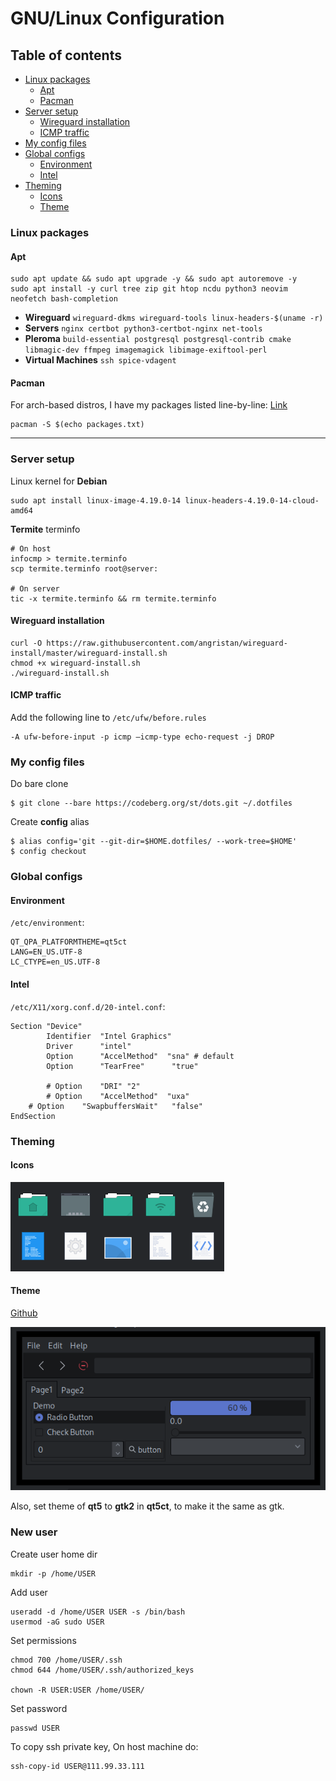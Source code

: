 # GNU/Linux Configuration

## Table of contents
- [Linux packages](#linux-packages)
  - [Apt](#apt)
  - [Pacman](#pacman)
- [Server setup](#server-setup)
  - [Wireguard installation](#wireguard-installation)
  - [ICMP traffic](#icmp-traffic)
- [My config files](#my-config-files)
- [Global configs](#global-configs)
  - [Environment](#environment)
  - [Intel](#intel)
- [Theming](#theming)
  - [Icons](#icons)
  - [Theme](#theme)

### Linux packages
#### Apt

```
sudo apt update && sudo apt upgrade -y && sudo apt autoremove -y
sudo apt install -y curl tree zip git htop ncdu python3 neovim neofetch bash-completion
```

- **Wireguard** ```wireguard-dkms wireguard-tools linux-headers-$(uname -r)```
- **Servers** ```nginx certbot python3-certbot-nginx net-tools```
- **Pleroma** ```build-essential postgresql postgresql-contrib cmake libmagic-dev ffmpeg imagemagick libimage-exiftool-perl```
- **Virtual Machines** ```ssh spice-vdagent```

#### Pacman
For arch-based distros, I have my packages listed line-by-line:
[Link](https://codeberg.org/st/dots/src/branch/master/etc/pkg)

```
pacman -S $(echo packages.txt)
```

---
### Server setup

Linux kernel for **Debian**
```
sudo apt install linux-image-4.19.0-14 linux-headers-4.19.0-14-cloud-amd64
```

**Termite** terminfo
```
# On host
infocmp > termite.terminfo
scp termite.terminfo root@server:

# On server
tic -x termite.terminfo && rm termite.terminfo
```


#### Wireguard installation

```
curl -O https://raw.githubusercontent.com/angristan/wireguard-install/master/wireguard-install.sh
chmod +x wireguard-install.sh
./wireguard-install.sh
```

#### ICMP traffic

Add the following line to `/etc/ufw/before.rules`
```
-A ufw-before-input -p icmp —icmp-type echo-request -j DROP
```

### My config files

Do bare clone
```
$ git clone --bare https://codeberg.org/st/dots.git ~/.dotfiles
```
Create **config** alias
```
$ alias config='git --git-dir=$HOME.dotfiles/ --work-tree=$HOME'
$ config checkout
```

### Global configs

#### Environment
`/etc/environment`:
```
QT_QPA_PLATFORMTHEME=qt5ct
LANG=EN_US.UTF-8
LC_CTYPE=en_US.UTF-8
```

#### Intel
`/etc/X11/xorg.conf.d/20-intel.conf`:
```
Section "Device"
        Identifier  "Intel Graphics"
        Driver      "intel"
        Option      "AccelMethod"  "sna" # default
        Option	    "TearFree"		"true"
        
        # Option    "DRI" "2"
        # Option    "AccelMethod"  "uxa"
	# Option    "SwapbuffersWait"	"false"
EndSection
```

### Theming

#### Icons

![Icons png](resources/qogir-icons.png)

#### Theme

[Github](https://github.com/vinceliuice/Qogir-theme)

![Theme png](resources/dui-theme.png)

Also, set theme of **qt5** to **gtk2** in **qt5ct**, to make it the same as gtk.


### New user

Create user home dir
```
mkdir -p /home/USER
```

Add user
```
useradd -d /home/USER USER -s /bin/bash
usermod -aG sudo USER
```

Set permissions
```
chmod 700 /home/USER/.ssh
chmod 644 /home/USER/.ssh/authorized_keys

chown -R USER:USER /home/USER/
```

Set password
```
passwd USER
```

To copy ssh private key,
On host machine do:
```
ssh-copy-id USER@111.99.33.111
```

